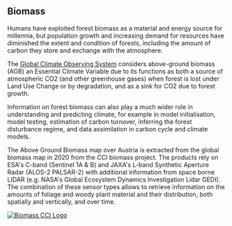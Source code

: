 ## Biomass

Humans have exploited forest biomass as a material and energy source for millennia, but population growth and increasing demand for resources have diminished the extent and condition of forests, including the amount of carbon they store and exchange with the atmosphere.

The [Global Climate Observing System](https://gcos.wmo.int/) considers above-ground biomass (AGB) an Essential Climate Variable due to its functions as both a source of atmospheric CO2 (and other greenhouse gases) when forest is lost under Land Use Change or by degradation, and as a sink for CO2 due to forest growth.

Information on forest biomass can also play a much wider role in understanding and predicting climate, for example in model initialisation, model testing, estimation of carbon turnover, inferring the forest disturbance regime, and data assimilation in carbon cycle and climate models.

The Above Ground Biomass map over Austria is extracted from the global biomass map in 2020 from the CCI biomass project. The products rely on ESA's C-band (Sentinel 1A & B) and JAXA's L-band Synthetic Aperture Radar (ALOS-2 PALSAR-2) with additional information from space borne LIDAR (e.g. NASA's Global Ecosystem Dynamics Investigation Lidar GEDI). The combination of these sensor types allows to retrieve information on the amounts of foliage and woody plant material and their distribution, both spatially and vertically, and over time.

[![Biomass CCI Logo](data/gtif/images/logos/biomass.png "Biomass CCI Logo")](https://climate.esa.int/en/projects/biomass/)

